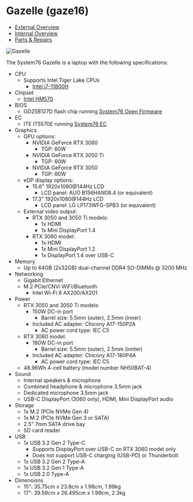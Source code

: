 # Gazelle (gaze16)

- [External Overview](./external-overview.md)
- [Internal Overview](./internal-overview.md)
- [Parts & Repairs](./repairs.md)

![Gazelle](./img/gaze16.webp)

The System76 Gazelle is a laptop with the following specifications:

- CPU
    - Supports Intel Tiger Lake CPUs
        - [Intel i7-11800H](https://ark.intel.com/content/www/us/en/ark/products/213803/intel-core-i7-11800h-processor-24m-cache-up-to-4-60-ghz.html)
- Chipset
    - [Intel HM570](https://ark.intel.com/content/www/us/en/ark/products/213683/intel-hm570-chipset.html)
- BIOS
    - GD25B127D flash chip running [System76 Open Firmware](https://github.com/system76/firmware-open)
- EC
    - ITE IT5570E running [System76 EC](https://github.com/system76/ec)
- Graphics
    - GPU options:
        - NVIDIA GeForce RTX 3060
            - TGP: 60W
        - NVIDIA GeForce RTX 3050 Ti
            - TGP: 60W
        - NVIDIA GeForce RTX 3050
            - TGP: 60W
    - eDP display options:
        - 15.6" 1920x1080@144Hz LCD
            - LCD panel: AUO B156HAN08.4 (or equivalent)
        - 17.3" 1920x1080@144Hz LCD
            - LCD panel: LG LP173WFG-SPB3 (or equivalent)
    - External video output:
        - RTX 3050 and 3050 Ti models:
            - 1x HDMI
            - 1x Mini DisplayPort 1.4
        - RTX 3060 model:
            - 1x HDMI
            - 1x Mini DisplayPort 1.2
            - 1x DisplayPort 1.4 over USB-C
- Memory
    - Up to 64GB (2x32GB) dual-channel DDR4 SO-DIMMs @ 3200 MHz
- Networking
    - Gigabit Ethernet
    - M.2 PCIe/CNVi WiFi/Bluetooth
        - Intel Wi-Fi 6 AX200/AX201
- Power
    - RTX 3050 and 3050 Ti models:
        - 150W DC-in port
            - Barrel size: 5.5mm (outer), 2.5mm (inner)
        - Included AC adapter: Chicony A17-150P2A
            - AC power cord type: IEC C5
    - RTX 3060 model:
        - 180W DC-in port
            - Barrel size: 5.5mm (outer), 2.5mm (innter)
        - Included AC adapter: Chicony A17-180P4A
            - AC power cord type: IEC C5
    - 48.96Wh 4-cell battery (model number NH50BAT-4)
- Sound
    - Internal speakers & microphone
    - Combined headphone & microphone 3.5mm jack
    - Dedicated microphone 3.5mm jack
    - USB-C DisplayPort (3060 only), HDMI, Mini DisplayPort audio
- Storage
    - 1x M.2 (PCIe NVMe Gen 4)
    - 1x M.2 (PCIe NVMe Gen 3 or SATA)
    - 2.5" 7mm SATA drive bay
    - SD card reader
- USB
    - 1x USB 3.2 Gen 2 Type-C
        - Supports DisplayPort over USB-C on RTX 3060 model only
        - Does not support USB-C charging (USB-PD) or Thunderbolt
    - 1x USB 3.2 Gen 2 Type-A
    - 1x USB 3.2 Gen 1 Type-A
    - 1x USB 2.0 Type-A
- Dimensions
    - 15": 35.75cm x 23.8cm x 1.98cm, 1.99kg
    - 17": 39.59cm x 26.495cm x 1.99cm, 2.3kg
